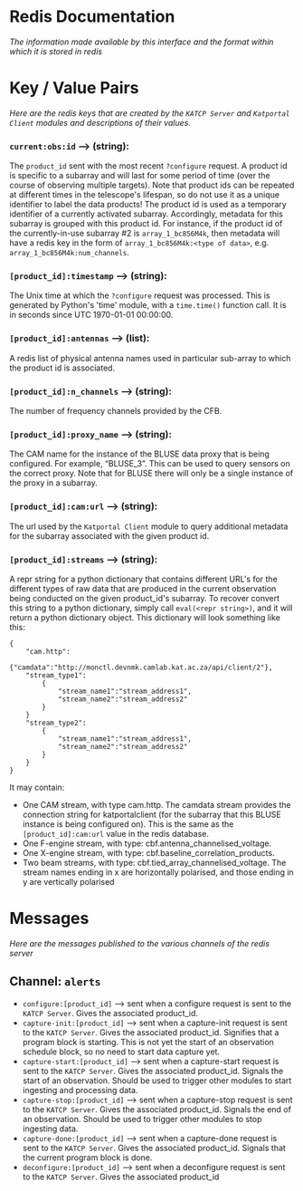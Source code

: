 # Redis Documentation
*The information made available by this interface and the format within which it is stored in redis*

# Key / Value Pairs
*Here are the redis keys that are created by the `KATCP Server` and `Katportal Client` modules and descriptions of their values.*

### `current:obs:id` --> (string): 
The `product_id` sent with the most recent `?configure` request. A product id is specific to a subarray and will last for some period of time (over the course of observing multiple targets). Note that product ids can be repeated at different times in the telescope's lifespan, so do not use it as a unique identifier to label the data products! The product id is used as a temporary identifier of a currently activated subarray. Accordingly, metadata for this subarray is grouped with this product id. For instance, if the product id of the currently-in-use subarray #2 is `array_1_bc856M4k`, then metadata will have a redis key in the form of `array_1_bc856M4k:<type of data>`, e.g. `array_1_bc856M4k:num_channels`.

### `[product_id]:timestamp` --> (string):
The Unix time at which the `?configure` request was processed. This is generated by Python's 'time' module, with a `time.time()` function call. It is in seconds since UTC 1970-01-01 00:00:00.

### `[product_id]:antennas` --> (list):
A redis list of physical antenna names used in particular sub-array to which the product id is associated.

### `[product_id]:n_channels` --> (string):
The number of frequency channels provided by the CFB.

### `[product_id]:proxy_name` --> (string):
The CAM name for the instance of the BLUSE data proxy that is being configured.  For example, “BLUSE_3”.  This can be used to query sensors on the correct proxy.  Note that for BLUSE there will only be a single instance of the proxy in a subarray.

### `[product_id]:cam:url` --> (string):
The url used by the `Katportal Client` module to query additional metadata for the subarray associated with the given product id.

### `[product_id]:streams` --> (string):
A repr string for a python dictionary that contains different URL's for the different types of raw data that are produced in the current observation being conducted on the given product_id's subarray. To recover convert this string to a python dictionary, simply call `eval(<repr string>)`, and it will return a python dictionary object. This dictionary will look something like this:
```
{
    "cam.http":
        {"camdata":"http://monctl.devnmk.camlab.kat.ac.za/api/client/2"},
    "stream_type1":
        {
            "stream_name1":"stream_address1",
            "stream_name2":"stream_address2"
        }
    }
    "stream_type2":
        {
            "stream_name1":"stream_address1",
            "stream_name2":"stream_address2"
        }
    }
}
```
It may contain:
* One CAM stream, with type cam.http. The camdata stream provides the connection string for katportalclient (for the subarray that this BLUSE instance is being configured on). This is the same as the `[product_id]:cam:url` value in the redis database.
* One F-engine stream, with type:  cbf.antenna_channelised_voltage.
* One X-engine stream, with type:  cbf.baseline_correlation_products.
* Two beam streams, with type: cbf.tied_array_channelised_voltage.  The stream names ending in x are horizontally polarised, and those ending in y are vertically polarised

# Messages
*Here are the messages published to the various channels of the redis server*

## Channel: `alerts`

* `configure:[product_id]` --> sent when a configure request is sent to the `KATCP Server`. Gives the associated product_id. 
* `capture-init:[product_id]` --> sent when a capture-init request is sent to the `KATCP Server`. Gives the associated product_id. Signifies that a program block is starting. This is not yet the start of an observation schedule block, so no need to start data capture yet.
* `capture-start:[product_id]` --> sent when a capture-start request is sent to the `KATCP Server`. Gives the associated product_id. Signals the start of an observation. Should be used to trigger other modules to start ingesting and processing data.
* `capture-stop:[product_id]` --> sent when a capture-stop request is sent to the `KATCP Server`. Gives the associated product_id. Signals the end of an observation. Should be used to trigger other modules to stop ingesting data.
* `capture-done:[product_id]` --> sent when a capture-done request is sent to the `KATCP Server`. Gives the associated product_id. Signals that the current program block is done.
* `deconfigure:[product_id]` --> sent when a deconfigure request is sent to the `KATCP Server`. Gives the associated product_id